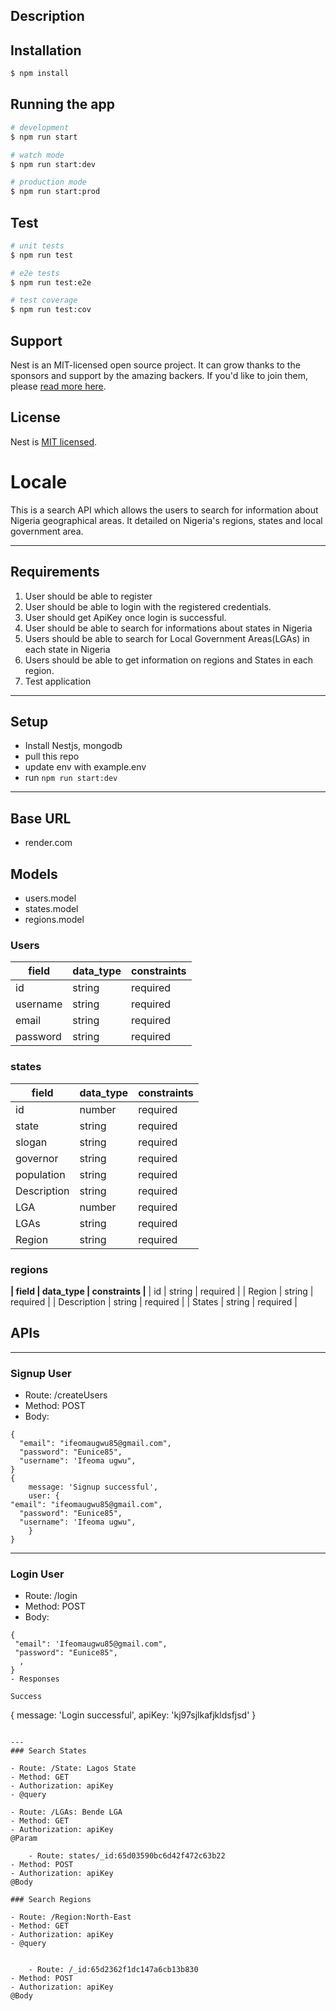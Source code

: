 ## Description

## Installation

```bash
$ npm install
```

## Running the app

```bash
# development
$ npm run start

# watch mode
$ npm run start:dev

# production mode
$ npm run start:prod
```

## Test

```bash
# unit tests
$ npm run test

# e2e tests
$ npm run test:e2e

# test coverage
$ npm run test:cov
```

## Support

Nest is an MIT-licensed open source project. It can grow thanks to the sponsors and support by the amazing backers. If you'd like to join them, please [read more here](https://docs.nestjs.com/support).

## License

Nest is [MIT licensed](LICENSE).
# Locale
This is a search API which allows the users to search for information about Nigeria geographical areas. It detailed on Nigeria's regions, states and local government area.

---

## Requirements
1. User should be able to register 
2. User should be able to login with the registered credentials.
3. User should get ApiKey once login is successful.
4. User should be able to search for informations about states in Nigeria
5. Users should be able to search for Local Government Areas(LGAs) in each state in Nigeria
6. Users should be able to get information on regions and States in each region.
7. Test application
---
## Setup
- Install Nestjs, mongodb
- pull this repo
- update env with example.env
- run `npm run start:dev`

---
## Base URL
- render.com


## Models
- users.model
- states.model
- regions.model

### Users
| field  |  data_type | constraints  |
|---|---|---|
|  id       |  string  |  required  |
|  username |  string  | required   |
|  email    |  string   |  required  |
|  password |   string |  required  |


### states
| field  |  data_type | constraints  |
|---|---|---|
|  id        |  number |  required  |
|  state     | string  |  required  |
|  slogan    |  string |  required  |
|  governor  | string  |  required  |
|  population|   string|  required  |
  Description|  string |  required  |
|  LGA       |  number |  required  |
|  LGAs      |  string |  required  |
|  Region    |  string |  required  |

### regions
**| field  |  data_type | constraints  |**
|  id          |  string  |  required  |
|  Region      |  string  | required   |
|  Description |   string |  required  |
|  States      |   string |  required  |


## APIs
---

### Signup User

- Route: /createUsers
- Method: POST
- Body: 
```
{
  "email": "ifeomaugwu85@gmail.com",
  "password": "Eunice85",
  "username": 'Ifeoma ugwu",
}
{
    message: 'Signup successful',
    user: {
"email": "ifeomaugwu85@gmail.com",
  "password": "Eunice85",
  "username": 'Ifeoma ugwu",
    }
}
```
---
### Login User

- Route: /login
- Method: POST
- Body: 
```
{
 "email": 'Ifeomaugwu85@gmail.com",
 "password": "Eunice85",
  ,
}
- Responses

Success
```
{
    message: 'Login successful',
    apiKey: 'kj97sjlkafjkldsfjsd'
}
```

---
### Search States

- Route: /State: Lagos State
- Method: GET
- Authorization: apiKey
- @query

- Route: /LGAs: Bende LGA
- Method: GET
- Authorization: apiKey
@Param

    - Route: states/_id:65d03590bc6d42f472c63b22
- Method: POST
- Authorization: apiKey
@Body

### Search Regions

- Route: /Region:North-East
- Method: GET
- Authorization: apiKey
- @query


    - Route: /_id:65d2362f1dc147a6cb13b830
- Method: POST
- Authorization: apiKey
@Body

    
